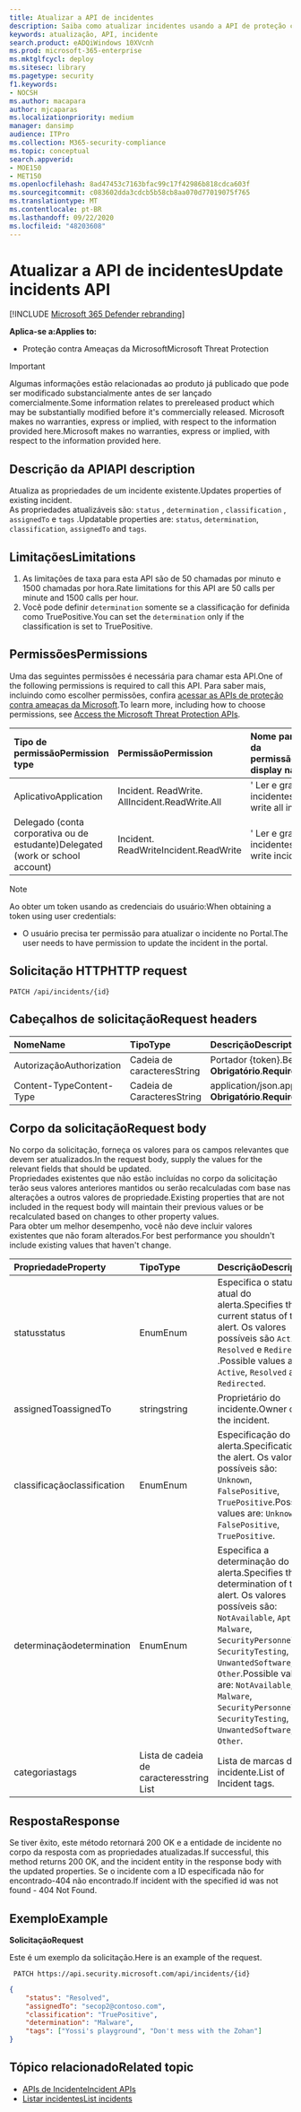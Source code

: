 ```yaml
---
title: Atualizar a API de incidentes
description: Saiba como atualizar incidentes usando a API de proteção contra ameaças da Microsoft
keywords: atualização, API, incidente
search.product: eADQiWindows 10XVcnh
ms.prod: microsoft-365-enterprise
ms.mktglfcycl: deploy
ms.sitesec: library
ms.pagetype: security
f1.keywords:
- NOCSH
ms.author: macapara
author: mjcaparas
ms.localizationpriority: medium
manager: dansimp
audience: ITPro
ms.collection: M365-security-compliance
ms.topic: conceptual
search.appverid:
- MOE150
- MET150
ms.openlocfilehash: 8ad47453c7163bfac99c17f42986b818cdca603f
ms.sourcegitcommit: c083602dda3cdcb5b58cb8aa070d77019075f765
ms.translationtype: MT
ms.contentlocale: pt-BR
ms.lasthandoff: 09/22/2020
ms.locfileid: "48203608"
---
```

# <a name="update-incidents-api"></a><span data-ttu-id="007fe-104">Atualizar a API de incidentes</span><span class="sxs-lookup"><span data-stu-id="007fe-104">Update incidents API</span></span>

[!INCLUDE [Microsoft 365 Defender rebranding](../includes/microsoft-defender.md)]


<span data-ttu-id="007fe-105">**Aplica-se a:**</span><span class="sxs-lookup"><span data-stu-id="007fe-105">**Applies to:**</span></span>
- <span data-ttu-id="007fe-106">Proteção contra Ameaças da Microsoft</span><span class="sxs-lookup"><span data-stu-id="007fe-106">Microsoft Threat Protection</span></span>

>[!IMPORTANT] 
><span data-ttu-id="007fe-107">Algumas informações estão relacionadas ao produto já publicado que pode ser modificado substancialmente antes de ser lançado comercialmente.</span><span class="sxs-lookup"><span data-stu-id="007fe-107">Some information relates to prereleased product which may be substantially modified before it's commercially released.</span></span> <span data-ttu-id="007fe-108">Microsoft makes no warranties, express or implied, with respect to the information provided here.</span><span class="sxs-lookup"><span data-stu-id="007fe-108">Microsoft makes no warranties, express or implied, with respect to the information provided here.</span></span>


## <a name="api-description"></a><span data-ttu-id="007fe-109">Descrição da API</span><span class="sxs-lookup"><span data-stu-id="007fe-109">API description</span></span>
<span data-ttu-id="007fe-110">Atualiza as propriedades de um incidente existente.</span><span class="sxs-lookup"><span data-stu-id="007fe-110">Updates properties of existing incident.</span></span>
<br><span data-ttu-id="007fe-111">As propriedades atualizáveis são: ```status``` , ```determination``` , ```classification``` , ```assignedTo``` e ```tags``` .</span><span class="sxs-lookup"><span data-stu-id="007fe-111">Updatable properties are: ```status```, ```determination```, ```classification```, ```assignedTo``` and ```tags```.</span></span>


## <a name="limitations"></a><span data-ttu-id="007fe-112">Limitações</span><span class="sxs-lookup"><span data-stu-id="007fe-112">Limitations</span></span>
1. <span data-ttu-id="007fe-113">As limitações de taxa para esta API são de 50 chamadas por minuto e 1500 chamadas por hora.</span><span class="sxs-lookup"><span data-stu-id="007fe-113">Rate limitations for this API are 50 calls per minute and 1500 calls per hour.</span></span>
2. <span data-ttu-id="007fe-114">Você pode definir ```determination``` somente se a classificação for definida como TruePositive.</span><span class="sxs-lookup"><span data-stu-id="007fe-114">You can set the ```determination``` only if the classification is set to TruePositive.</span></span>


## <a name="permissions"></a><span data-ttu-id="007fe-115">Permissões</span><span class="sxs-lookup"><span data-stu-id="007fe-115">Permissions</span></span>
<span data-ttu-id="007fe-116">Uma das seguintes permissões é necessária para chamar esta API.</span><span class="sxs-lookup"><span data-stu-id="007fe-116">One of the following permissions is required to call this API.</span></span> <span data-ttu-id="007fe-117">Para saber mais, incluindo como escolher permissões, confira [acessar as APIs de proteção contra ameaças da Microsoft](api-access.md).</span><span class="sxs-lookup"><span data-stu-id="007fe-117">To learn more, including how to choose permissions, see [Access the Microsoft Threat Protection APIs](api-access.md).</span></span>

<span data-ttu-id="007fe-118">Tipo de permissão</span><span class="sxs-lookup"><span data-stu-id="007fe-118">Permission type</span></span> |   <span data-ttu-id="007fe-119">Permissão</span><span class="sxs-lookup"><span data-stu-id="007fe-119">Permission</span></span>  |   <span data-ttu-id="007fe-120">Nome para exibição da permissão</span><span class="sxs-lookup"><span data-stu-id="007fe-120">Permission display name</span></span>
:---|:---|:---
<span data-ttu-id="007fe-121">Aplicativo</span><span class="sxs-lookup"><span data-stu-id="007fe-121">Application</span></span> |   <span data-ttu-id="007fe-122">Incident. ReadWrite. All</span><span class="sxs-lookup"><span data-stu-id="007fe-122">Incident.ReadWrite.All</span></span> |    <span data-ttu-id="007fe-123">' Ler e gravar todos os incidentes '</span><span class="sxs-lookup"><span data-stu-id="007fe-123">'Read and write all incidents'</span></span>
<span data-ttu-id="007fe-124">Delegado (conta corporativa ou de estudante)</span><span class="sxs-lookup"><span data-stu-id="007fe-124">Delegated (work or school account)</span></span> | <span data-ttu-id="007fe-125">Incident. ReadWrite</span><span class="sxs-lookup"><span data-stu-id="007fe-125">Incident.ReadWrite</span></span> | <span data-ttu-id="007fe-126">' Ler e gravar incidentes '</span><span class="sxs-lookup"><span data-stu-id="007fe-126">'Read and write incidents'</span></span>

>[!NOTE]
> <span data-ttu-id="007fe-127">Ao obter um token usando as credenciais do usuário:</span><span class="sxs-lookup"><span data-stu-id="007fe-127">When obtaining a token using user credentials:</span></span>
>- <span data-ttu-id="007fe-128">O usuário precisa ter permissão para atualizar o incidente no Portal.</span><span class="sxs-lookup"><span data-stu-id="007fe-128">The user needs to have permission to update the incident in the portal.</span></span>


## <a name="http-request"></a><span data-ttu-id="007fe-129">Solicitação HTTP</span><span class="sxs-lookup"><span data-stu-id="007fe-129">HTTP request</span></span>

```
PATCH /api/incidents/{id}
```

## <a name="request-headers"></a><span data-ttu-id="007fe-130">Cabeçalhos de solicitação</span><span class="sxs-lookup"><span data-stu-id="007fe-130">Request headers</span></span>

<span data-ttu-id="007fe-131">Nome</span><span class="sxs-lookup"><span data-stu-id="007fe-131">Name</span></span> | <span data-ttu-id="007fe-132">Tipo</span><span class="sxs-lookup"><span data-stu-id="007fe-132">Type</span></span> | <span data-ttu-id="007fe-133">Descrição</span><span class="sxs-lookup"><span data-stu-id="007fe-133">Description</span></span>
:---|:---|:---
<span data-ttu-id="007fe-134">Autorização</span><span class="sxs-lookup"><span data-stu-id="007fe-134">Authorization</span></span> | <span data-ttu-id="007fe-135">Cadeia de caracteres</span><span class="sxs-lookup"><span data-stu-id="007fe-135">String</span></span> | <span data-ttu-id="007fe-136">Portador {token}.</span><span class="sxs-lookup"><span data-stu-id="007fe-136">Bearer {token}.</span></span> <span data-ttu-id="007fe-137">**Obrigatório**.</span><span class="sxs-lookup"><span data-stu-id="007fe-137">**Required**.</span></span>
<span data-ttu-id="007fe-138">Content-Type</span><span class="sxs-lookup"><span data-stu-id="007fe-138">Content-Type</span></span> | <span data-ttu-id="007fe-139">Cadeia de Caracteres</span><span class="sxs-lookup"><span data-stu-id="007fe-139">String</span></span> | <span data-ttu-id="007fe-140">application/json.</span><span class="sxs-lookup"><span data-stu-id="007fe-140">application/json.</span></span> <span data-ttu-id="007fe-141">**Obrigatório**.</span><span class="sxs-lookup"><span data-stu-id="007fe-141">**Required**.</span></span>


## <a name="request-body"></a><span data-ttu-id="007fe-142">Corpo da solicitação</span><span class="sxs-lookup"><span data-stu-id="007fe-142">Request body</span></span>
<span data-ttu-id="007fe-143">No corpo da solicitação, forneça os valores para os campos relevantes que devem ser atualizados.</span><span class="sxs-lookup"><span data-stu-id="007fe-143">In the request body, supply the values for the relevant fields that should be updated.</span></span>
<br><span data-ttu-id="007fe-144">Propriedades existentes que não estão incluídas no corpo da solicitação terão seus valores anteriores mantidos ou serão recalculadas com base nas alterações a outros valores de propriedade.</span><span class="sxs-lookup"><span data-stu-id="007fe-144">Existing properties that are not included in the request body will maintain their previous values or be recalculated based on changes to other property values.</span></span> 
<br><span data-ttu-id="007fe-145">Para obter um melhor desempenho, você não deve incluir valores existentes que não foram alterados.</span><span class="sxs-lookup"><span data-stu-id="007fe-145">For best performance you shouldn't include existing values that haven't change.</span></span>

<span data-ttu-id="007fe-146">Propriedade</span><span class="sxs-lookup"><span data-stu-id="007fe-146">Property</span></span> | <span data-ttu-id="007fe-147">Tipo</span><span class="sxs-lookup"><span data-stu-id="007fe-147">Type</span></span> | <span data-ttu-id="007fe-148">Descrição</span><span class="sxs-lookup"><span data-stu-id="007fe-148">Description</span></span>
:---|:---|:---
<span data-ttu-id="007fe-149">status</span><span class="sxs-lookup"><span data-stu-id="007fe-149">status</span></span> | <span data-ttu-id="007fe-150">Enum</span><span class="sxs-lookup"><span data-stu-id="007fe-150">Enum</span></span> | <span data-ttu-id="007fe-151">Especifica o status atual do alerta.</span><span class="sxs-lookup"><span data-stu-id="007fe-151">Specifies the current status of the alert.</span></span> <span data-ttu-id="007fe-152">Os valores possíveis são ```Active``` : ```Resolved``` e ```Redirected``` .</span><span class="sxs-lookup"><span data-stu-id="007fe-152">Possible values are: ```Active```, ```Resolved``` and ```Redirected```.</span></span>
<span data-ttu-id="007fe-153">assignedTo</span><span class="sxs-lookup"><span data-stu-id="007fe-153">assignedTo</span></span> | <span data-ttu-id="007fe-154">string</span><span class="sxs-lookup"><span data-stu-id="007fe-154">string</span></span> | <span data-ttu-id="007fe-155">Proprietário do incidente.</span><span class="sxs-lookup"><span data-stu-id="007fe-155">Owner of the incident.</span></span>
<span data-ttu-id="007fe-156">classificação</span><span class="sxs-lookup"><span data-stu-id="007fe-156">classification</span></span> | <span data-ttu-id="007fe-157">Enum</span><span class="sxs-lookup"><span data-stu-id="007fe-157">Enum</span></span> | <span data-ttu-id="007fe-158">Especificação do alerta.</span><span class="sxs-lookup"><span data-stu-id="007fe-158">Specification of the alert.</span></span> <span data-ttu-id="007fe-159">Os valores possíveis são: ```Unknown```, ```FalsePositive```, ```TruePositive```.</span><span class="sxs-lookup"><span data-stu-id="007fe-159">Possible values are: ```Unknown```, ```FalsePositive```, ```TruePositive```.</span></span>
<span data-ttu-id="007fe-160">determinação</span><span class="sxs-lookup"><span data-stu-id="007fe-160">determination</span></span> | <span data-ttu-id="007fe-161">Enum</span><span class="sxs-lookup"><span data-stu-id="007fe-161">Enum</span></span> | <span data-ttu-id="007fe-162">Especifica a determinação do alerta.</span><span class="sxs-lookup"><span data-stu-id="007fe-162">Specifies the determination of the alert.</span></span> <span data-ttu-id="007fe-163">Os valores possíveis são: ```NotAvailable```, ```Apt```, ```Malware```, ```SecurityPersonnel```, ```SecurityTesting```, ```UnwantedSoftware```, ```Other```.</span><span class="sxs-lookup"><span data-stu-id="007fe-163">Possible values are: ```NotAvailable```, ```Apt```, ```Malware```, ```SecurityPersonnel```, ```SecurityTesting```, ```UnwantedSoftware```, ```Other```.</span></span>
<span data-ttu-id="007fe-164">categorias</span><span class="sxs-lookup"><span data-stu-id="007fe-164">tags</span></span> | <span data-ttu-id="007fe-165">Lista de cadeia de caracteres</span><span class="sxs-lookup"><span data-stu-id="007fe-165">string List</span></span> | <span data-ttu-id="007fe-166">Lista de marcas de incidente.</span><span class="sxs-lookup"><span data-stu-id="007fe-166">List of Incident tags.</span></span>



## <a name="response"></a><span data-ttu-id="007fe-167">Resposta</span><span class="sxs-lookup"><span data-stu-id="007fe-167">Response</span></span>
<span data-ttu-id="007fe-168">Se tiver êxito, este método retornará 200 OK e a entidade de incidente no corpo da resposta com as propriedades atualizadas.</span><span class="sxs-lookup"><span data-stu-id="007fe-168">If successful, this method returns 200 OK, and the incident entity in the response body with the updated properties.</span></span> <span data-ttu-id="007fe-169">Se o incidente com a ID especificada não for encontrado-404 não encontrado.</span><span class="sxs-lookup"><span data-stu-id="007fe-169">If incident with the specified id was not found - 404 Not Found.</span></span>


## <a name="example"></a><span data-ttu-id="007fe-170">Exemplo</span><span class="sxs-lookup"><span data-stu-id="007fe-170">Example</span></span>

<span data-ttu-id="007fe-171">**Solicitação**</span><span class="sxs-lookup"><span data-stu-id="007fe-171">**Request**</span></span>

<span data-ttu-id="007fe-172">Este é um exemplo da solicitação.</span><span class="sxs-lookup"><span data-stu-id="007fe-172">Here is an example of the request.</span></span>

```
 PATCH https://api.security.microsoft.com/api/incidents/{id}
```

```json
{
    "status": "Resolved",
    "assignedTo": "secop2@contoso.com",
    "classification": "TruePositive",
    "determination": "Malware",
    "tags": ["Yossi's playground", "Don't mess with the Zohan"]
}
```


## <a name="related-topic"></a><span data-ttu-id="007fe-173">Tópico relacionado</span><span class="sxs-lookup"><span data-stu-id="007fe-173">Related topic</span></span>
- [<span data-ttu-id="007fe-174">APIs de Incidente</span><span class="sxs-lookup"><span data-stu-id="007fe-174">Incident APIs</span></span>](api-incident.md)
- [<span data-ttu-id="007fe-175">Listar incidentes</span><span class="sxs-lookup"><span data-stu-id="007fe-175">List incidents</span></span>](api-list-incidents.md)

